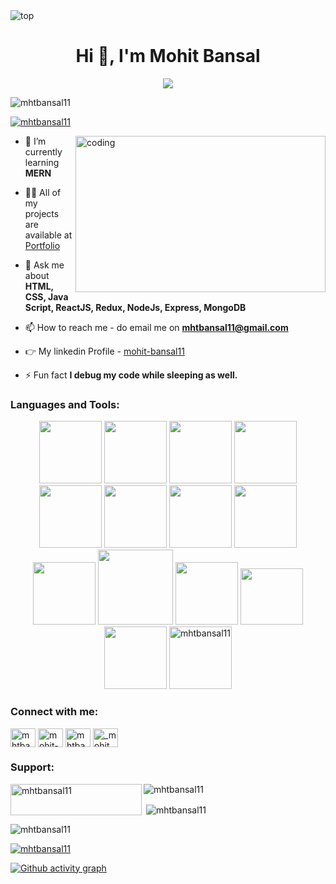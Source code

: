<img src="https://camo.githubusercontent.com/5dc6ee33381917e41fc9c4951799268998f11a9b864399bf79a0842e4f9b194d/68747470733a2f2f692e696d6775722e636f6d2f315a76566b44632e676966" alt="top" />
<h1 align="center">Hi 👋, I'm Mohit Bansal</h1>
<!-- <h3 align="center">A passionate Full Stack Web Developer from Jaipur, Rajasthan.</h3> -->
<div align="center">
<img src="https://readme-typing-svg.herokuapp.com/?lines=Welcome+To+Profile;Full+Stack+Web+Developer;Quick+learner;Self+Motivated;Problem+Solver;&color=teal&center=true" />
</div>


<p align="left"> <img src="https://komarev.com/ghpvc/?username=mhtbansal11&label=Profile%20views&color=0e75b6&style=flat" alt="mhtbansal11" /> </p>


<p align="left"> <a href="https://twitter.com/mhtbansal11" target="blank"><img src="https://img.shields.io/twitter/follow/mhtbansal11?logo=twitter&style=for-the-badge" alt="mhtbansal11" /></a> </p>


<img align="right" alt="coding" width="400" height="250" src="https://camo.githubusercontent.com/4c8d92806e3c2322a2c390ffa0019c1d6f78a4d82108aa6946863ae362a763c8/68747470733a2f2f69322e77702e636f6d2f616c6c68746163636573732e696e666f2f77702d636f6e74656e742f75706c6f6164732f323031382f30332f70726f6772616d6d696e672e6769663f6669743d313238312532433731362673736c3d31" />




- 🌱 I’m currently learning **MERN**

- 👨‍💻 All of my projects are available at [Portfolio](https://mhtbansal11.github.io)

- 💬 Ask me about **HTML, CSS, Java Script, ReactJS, Redux, NodeJs, Express, MongoDB**

- 📫 How to reach me - do email me on **mhtbansal11@gmail.com**

- 👉 My linkedin Profile - [mohit-bansal11](https://www.linkedin.com/in/mohit-bansal11)

- ⚡ Fun fact **I debug my code while sleeping as well.**


<h3 align="left">Languages and Tools:</h3>

<!-- 
<p align="left"> <a href="https://babeljs.io/" target="_blank" rel="noreferrer"> <img src="https://www.vectorlogo.zone/logos/babeljs/babeljs-icon.svg" alt="babel" width="40" height="40"/> </a> <a href="https://www.w3schools.com/css/" target="_blank" rel="noreferrer"> <img src="https://raw.githubusercontent.com/devicons/devicon/master/icons/css3/css3-original-wordmark.svg" alt="css3" width="40" height="40"/> </a> <a href="https://expressjs.com" target="_blank" rel="noreferrer"> <img src="https://raw.githubusercontent.com/devicons/devicon/master/icons/express/express-original-wordmark.svg" alt="express" width="40" height="40"/> </a> <a href="https://git-scm.com/" target="_blank" rel="noreferrer"> <img src="https://www.vectorlogo.zone/logos/git-scm/git-scm-icon.svg" alt="git" width="40" height="40"/> </a> <a href="https://heroku.com" target="_blank" rel="noreferrer"> <img src="https://www.vectorlogo.zone/logos/heroku/heroku-icon.svg" alt="heroku" width="40" height="40"/> </a> <a href="https://www.w3.org/html/" target="_blank" rel="noreferrer"> <img src="https://raw.githubusercontent.com/devicons/devicon/master/icons/html5/html5-original-wordmark.svg" alt="html5" width="40" height="40"/> </a> <a href="https://developer.mozilla.org/en-US/docs/Web/JavaScript" target="_blank" rel="noreferrer"> <img src="https://raw.githubusercontent.com/devicons/devicon/master/icons/javascript/javascript-original.svg" alt="javascript" width="40" height="40"/> </a> <a href="https://www.mongodb.com/" target="_blank" rel="noreferrer"> <img src="https://raw.githubusercontent.com/devicons/devicon/master/icons/mongodb/mongodb-original-wordmark.svg" alt="mongodb" width="40" height="40"/> </a> <a href="https://nodejs.org" target="_blank" rel="noreferrer"> <img src="https://raw.githubusercontent.com/devicons/devicon/master/icons/nodejs/nodejs-original-wordmark.svg" alt="nodejs" width="40" height="40"/> </a> <a href="https://reactjs.org/" target="_blank" rel="noreferrer"> <img src="https://raw.githubusercontent.com/devicons/devicon/master/icons/react/react-original-wordmark.svg" alt="react" width="40" height="40"/> </a> <a href="https://redux.js.org" target="_blank" rel="noreferrer"> <img src="https://raw.githubusercontent.com/devicons/devicon/master/icons/redux/redux-original.svg" alt="redux" width="40" height="40"/> </a> <a href="https://www.typescriptlang.org/" target="_blank" rel="noreferrer"> <img src="https://raw.githubusercontent.com/devicons/devicon/master/icons/typescript/typescript-original.svg" alt="typescript" width="40" height="40"/> </a> </p>
 -->
 
 <div align="center">
 <img src="https://media.licdn.com/dms/image/C5122AQF9_IGT1XQnWg/feedshare-shrink_1280/0/1561388213088?e=2147483647&v=beta&t=nNjNJ9_CAZb9qsrZKhhT0YhtM9Tma4XHmzosVs8UKQo" width="100" height="100px">
  <img src="https://portfolio-himanshu.in/assets/imgs/css3.gif" width="100" height="100px">  
 <img src="https://media3.giphy.com/media/ln7z2eWriiQAllfVcn/200w.webp" width="100">      
 <img src="https://i.giphy.com/media/eNAsjO55tPbgaor7ma/200w.webp" width="100">   
 <img src="https://media.giphy.com/media/o4JvkCJxzJrhCKuaXQ/giphy.gif" width="100">
 <img src="https://media4.giphy.com/media/du3J3cXyzhj75IOgvA/200.webp?cid=ecf05e47243naql4ppv14fb6z23ni6c6o75mhx1w55umom65&rid=200.webp&ct=g" width="100">      
 <img src="https://i.giphy.com/media/IdyAQJVN2kVPNUrojM/200.webp" width="100">      
 <img src="https://codetru.com/images/all/nodejsdis.gif" width="100">
 <img src="https://cdn.dribbble.com/users/989984/screenshots/5880822/comp_10.gif" width="100" height="100px">
 <img src="https://miro.medium.com/max/1200/0*GTTsEc-bsWoqcOoM.gif" width="120" height="120px">
 <img src="https://cdn.iconscout.com/icon/free/png-256/netlify-3550832-2970417.png" width="100">
 <img src="https://cdn.hashnode.com/res/hashnode/image/upload/v1574980164835/kCDLuOzFb.gif?auto=format,compress&gif-q=60&format=webm" width="100" height="90px">
 <img src="https://cdn.iconscout.com/icon/free/png-256/npm-3550843-2970428.png" width="100">
 <img src="https://cdn.dribbble.com/users/7040/screenshots/8214019/media/9d162bf2d3303da6f3e777bbae322b33.gif" alt="mhtbansal11" width="100" >
</div>


<div>

<h3 align="left">Connect with me:</h3>
<p align="left">
<a href="https://twitter.com/mhtbansal11" target="blank"><img align="center" src="https://cdn.dribbble.com/users/1525393/screenshots/6484130/comp_1.gif" alt="mhtbansal11" height="30" width="40" /></a>
<a href="https://linkedin.com/in/mohit-bansal11" target="blank"><img align="center" src="https://cliply.co/wp-content/uploads/2021/02/372102050_LINKEDIN_ICON_TRANSPARENT_1080.gif)" alt="mohit-bansal11" height="30" width="40" /></a>
<a href="https://codesandbox.com/mhtbansal11" target="blank"><img align="center" src="https://cdn.dribbble.com/users/7040/screenshots/8214019/media/9d162bf2d3303da6f3e777bbae322b33.gif" alt="mhtbansal11" height="30" width="40" /></a>
<a href="https://instagram.com/_mohit_bansal_1997" target="blank"><img align="center" src="https://i.gifer.com/7Rlc.gif" alt="_mohit_bansal_1997" height="30" width="40" /></a>
</p>
</div>

<h3 align="left">Support:</h3>
<p><a href="https://www.buymeacoffee.com/mhtbansal11"> <img align="left" src="https://cdn.buymeacoffee.com/buttons/v2/default-yellow.png" height="50" width="210" alt="mhtbansal11" /></a></p>


<p><img align="center" src="https://github-readme-stats.vercel.app/api/top-langs?username=mhtbansal11&show_icons=true&locale=en&layout=compact" alt="mhtbansal11" /></p>

<p>&nbsp;<img align="center" src="https://github-readme-stats.vercel.app/api?username=mhtbansal11&show_icons=true&locale=en" alt="mhtbansal11" /></p>

<p><img align="center" src="https://github-readme-streak-stats.herokuapp.com/?user=mhtbansal11&" alt="mhtbansal11" /></p>
<p align="left"> <a href="https://github.com/ryo-ma/github-profile-trophy"><img src="https://github-profile-trophy.vercel.app/?username=mhtbansal11" alt="mhtbansal11" /></a> </p>


[![Github activity graph](https://github-readme-activity-graph.cyclic.app/graph?username=mhtbansal11&theme=rogue)](https://github.com/mhtbansal11/github-readme-activity-graph)


